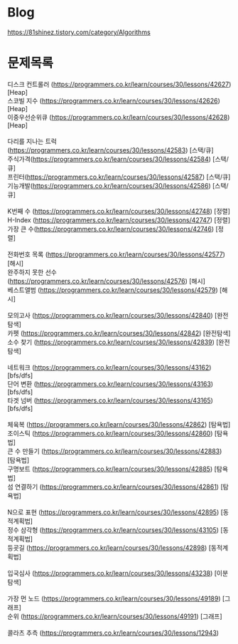# Blog
https://81shinez.tistory.com/category/Algorithms

# 문제목록

디스크 컨트롤러 (https://programmers.co.kr/learn/courses/30/lessons/42627) [Heap]<br />
스코빌 지수 (https://programmers.co.kr/learn/courses/30/lessons/42626) [Heap]<br />
이중우선순위큐 (https://programmers.co.kr/learn/courses/30/lessons/42628) [Heap]<br />
<br/>
다리를 지나는 트럭(https://programmers.co.kr/learn/courses/30/lessons/42583) [스택/큐]<br />
주식가격(https://programmers.co.kr/learn/courses/30/lessons/42584) [스택/큐]<br />
프린터(https://programmers.co.kr/learn/courses/30/lessons/42587) [스택/큐]<br />
기능개발(https://programmers.co.kr/learn/courses/30/lessons/42586) [스택/큐]<br />
<br/>
K번째 수 (https://programmers.co.kr/learn/courses/30/lessons/42748) [정렬]<br />
H-Index (https://programmers.co.kr/learn/courses/30/lessons/42747) [정렬]<br />
가장 큰 수(https://programmers.co.kr/learn/courses/30/lessons/42746) [정렬]<br />
<br/>
전화번호 목록 (https://programmers.co.kr/learn/courses/30/lessons/42577) [해시]<br />
완주하지 못한 선수 (https://programmers.co.kr/learn/courses/30/lessons/42576) [해시]<br />
베스트앨범 (https://programmers.co.kr/learn/courses/30/lessons/42579) [해시]<br />
<br/>
모의고사 (https://programmers.co.kr/learn/courses/30/lessons/42840) [완전탐색]<br />
카펫 (https://programmers.co.kr/learn/courses/30/lessons/42842) [완전탐색]<br />
소수 찾기 (https://programmers.co.kr/learn/courses/30/lessons/42839) [완전탐색] <br />
<br/>
네트워크 (https://programmers.co.kr/learn/courses/30/lessons/43162) [bfs/dfs]<br />
단어 변환 (https://programmers.co.kr/learn/courses/30/lessons/43163) [bfs/dfs]<br />
타겟 넘버 (https://programmers.co.kr/learn/courses/30/lessons/43165) [bfs/dfs]<br />
<br/>
체육복 (https://programmers.co.kr/learn/courses/30/lessons/42862) [탐욕법]<br />
조이스틱 (https://programmers.co.kr/learn/courses/30/lessons/42860) [탐욕법]<br />
큰 수 만들기 (https://programmers.co.kr/learn/courses/30/lessons/42883) [탐욕법]<br />
구명보트 (https://programmers.co.kr/learn/courses/30/lessons/42885) [탐욕법]<br />
섬 연결하기 (https://programmers.co.kr/learn/courses/30/lessons/42861) [탐욕법]<br />
<br/>
N으로 표현 (https://programmers.co.kr/learn/courses/30/lessons/42895) [동적계획법]<br />
정수 삼각형 (https://programmers.co.kr/learn/courses/30/lessons/43105) [동적계획법]<br />
등굣길 (https://programmers.co.kr/learn/courses/30/lessons/42898) [동적계획법]<br />
<br/>
입국심사 (https://programmers.co.kr/learn/courses/30/lessons/43238) [이분탐색]<br />
<br/>
가장 먼 노드 (https://programmers.co.kr/learn/courses/30/lessons/49189) [그래프]<br />
순위 (https://programmers.co.kr/learn/courses/30/lessons/49191) [그래프]<br/>
<br/>
콜라츠 추측 (https://programmers.co.kr/learn/courses/30/lessons/12943)

